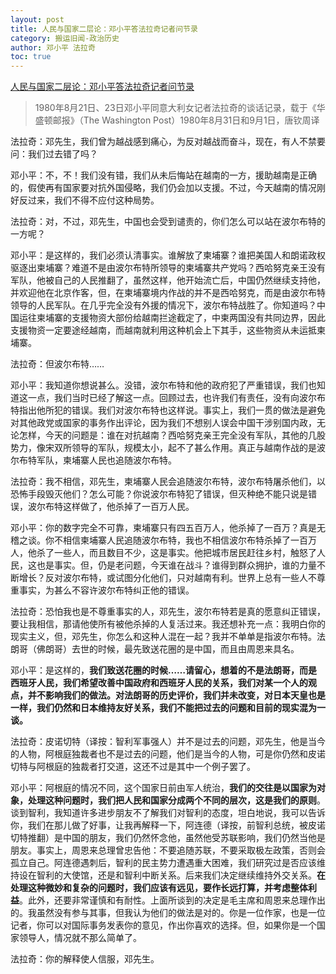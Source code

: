 ```yaml
---
layout: post
title: 人民与国家二层论：邓小平答法拉奇记者问节录
category: 搬运旧闻-政治历史
author: 邓小平 法拉奇
toc: true
---
```


[人民与国家二层论：邓小平答法拉奇记者问节录](https://www.zhihu.com/question/598142937/answer/3173265491)

> 1980年8月21日、23日邓小平同意大利女记者法拉奇的谈话记录，载于《华盛顿邮报》（The Washington Post）1980年8月31日和9月1日，唐钦周译

法拉奇：邓先生，我们曾为越战感到痛心，为反对越战而奋斗，现在，有人不禁要问：我们过去错了吗？

邓小平：不，不！我们没有错，我们从未后悔站在越南的一方，援助越南是正确的，假使再有国家要对抗外国侵略，我们仍会加以支援。不过，今天越南的情况刚好反过来，我们不得不应付这种局势。

法拉奇：对，不过，邓先生，中国也会受到谴责的，你们怎么可以站在波尔布特的一方呢？

邓小平：是这样的，我们必须认清事实。谁解放了柬埔寨？谁把美国人和朗诺政权驱逐出柬埔寨？难道不是由波尔布特所领导的柬埔寨共产党吗？西哈努克亲王没有军队，他被自己的人民推翻了，虽然这样，他开始流亡后，中国仍然继续支持他，并欢迎他在北京作客，但，在柬埔寨境内作战的并不是西哈努克，而是由波尔布特领导的人民军队。在几乎完全没有外援的情况下，波尔布特战胜了。你知道吗？中国运往柬埔寨的支援物资大部份给越南拦途截定了，中柬两国没有共同边界，因此支援物资一定要途经越南，而越南就利用这种机会上下其手，这些物资从未运抵柬埔寨。

法拉奇：但波尔布特……

邓小平：我知道你想说甚么。没错，波尔布特和他的政府犯了严重错误，我们也知道这一点，我们当时已经了解这一点。回顾过去，也许我们有责任，没有向波尔布特指出他所犯的错误。我们对波尔布特也这样说。事实上，我们一贯的做法是避免对其他政党或国家的事务作出评论，因为我们不想别人误会中国干涉别国内政，无论怎样，今天的问题是：谁在对抗越南？西哈努克亲王完全没有军队，其他的几股势力，像宋双所领导的军队，规模太小，起不了甚么作用。真正与越南作战的是波尔布特军队，柬埔寨人民也追随波尔布特。

法拉奇：我不相信，邓先生，柬埔寨人民会追随波尔布特，波尔布特屠杀他们，以恐怖手段毁灭他们？怎么可能？你说波尔布特犯了错误，但灭种绝不能只说是错误，波尔布特这样做了，他杀掉了一百万人民。

邓小平：你的数字完全不可靠，柬埔寨只有四五百万人，他杀掉了一百万？真是无稽之谈。你不相信柬埔寨人民追随波尔布特，我也不相信波尔布特杀掉了一百万人，他杀了一些人，而且数目不少，这是事实。他把城市居民赶往乡村，触怒了人民，这也是事实。但，仍是老问题，今天谁在战斗？谁得到群众拥护，谁的力量不断增长？反对波尔布特，或试图分化他们，只对越南有利。世界上总有一些人不尊重事实，为甚么不容许波尔布特纠正他的错误。

法拉奇：恐怕我也是不尊重事实的人，邓先生，波尔布特若是真的愿意纠正错误，要让我相信，那请他使所有被他杀掉的人复活过来。我还想补充一点：我明白你的现实主义，但，邓先生，你怎么和这种人混在一起？我并不单单是指波尔布特。法朗哥（佛朗哥）去世的时候，最先致送花圈的是中国，而且由周恩来具名。

邓小平：是这样的，**我们致送花圈的时候……请留心，想着的不是法朗哥，而是西班牙人民，我们希望改善中国政府和西班牙人民的关系，我们对某一个人的观点，并不影响我们的做法。对法朗哥的历史评价，我们并未改变，对日本天皇也是一样，我们仍然和日本维持友好关系，我们不能把过去的问题和目前的现实混为一谈。**

法拉奇：皮诺切特（译按：智利军事强人）并不是过去的问题，邓先生，他是当今的人物，阿根庭独裁者也不是过去的问题，他们是当今的人物，可是你仍然和皮诺切特与阿根庭的独裁者打交道，这还不过是其中一个例子罢了。

邓小平：阿根庭的情况不同，这个国家日前由军人统治，**我们的交往是以国家为对象，处理这种问题时，我们把人民和国家分成两个不同的层次，这是我们的原则**。谈到智利，我知道许多进步朋友不了解我们对智利的态度，坦白地说，我可以告诉你，我们在那儿做了好事，让我再解释一下，阿连德（译按，前智利总统，被皮诺切特推翻）是中国的朋友，我们仍然怀念他，虽然他受苏联影响，我们仍然当他是朋友。事实上，周恩来总理曾忠告他：不要追随苏联，不要采取极左政策，否则会孤立自己。阿连德遇刺后，智利的民主势力遭遇重大困难，我们研究过是否应该维持设在智利的大使馆，还是和智利中断关系。后来我们决定继续维持外交关系。**在处理这种微妙和复杂的问题时，我们应该有远见，要作长远打算，并考虑整体利益**。此外，还要非常谨慎和有耐性。上面所谈到的决定是毛主席和周恩来总理作出的。我虽然没有参与其事，但我认为他们的做法是对的。你是一位作家，也是一位记者，你可以对国际事务发表你的意见，作出你喜欢的选择。但，如果你是一个国家领导人，情况就不那么简单了。

法拉奇：你的解释使人信服，邓先生。